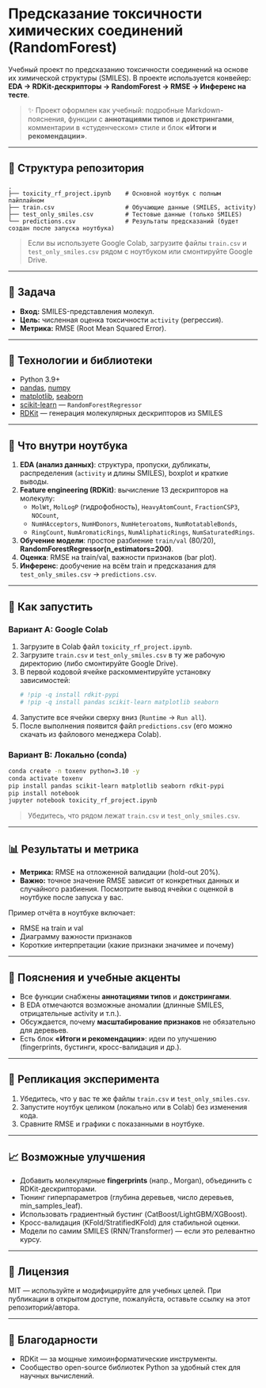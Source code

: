 # Предсказание токсичности химических соединений (RandomForest)

Учебный проект по предсказанию токсичности соединений на основе их химической структуры (SMILES). 
В проекте используется конвейер: **EDA → RDKit-дескрипторы → RandomForest → RMSE → Инференс на тесте**.

> ✨ Проект оформлен как учебный: подробные Markdown-пояснения, функции с **аннотациями типов** и **докстрингами**, комментарии в «студенческом» стиле и блок **«Итоги и рекомендации»**.

---

## 📁 Структура репозитория

```
.
├── toxicity_rf_project.ipynb    # Основной ноутбук с полным пайплайном
├── train.csv                    # Обучающие данные (SMILES, activity)
├── test_only_smiles.csv         # Тестовые данные (только SMILES)
└── predictions.csv              # Результаты предсказаний (будет создан после запуска ноутбука)
```

> Если вы используете Google Colab, загрузите файлы `train.csv` и `test_only_smiles.csv` рядом с ноутбуком или смонтируйте Google Drive.

---

## 🔬 Задача

- **Вход:** SMILES-представления молекул.
- **Цель:** численная оценка токсичности `activity` (регрессия).
- **Метрика:** RMSE (Root Mean Squared Error).

---

## 🧰 Технологии и библиотеки

- Python 3.9+
- [pandas](https://pandas.pydata.org/), [numpy](https://numpy.org/)
- [matplotlib](https://matplotlib.org/), [seaborn](https://seaborn.pydata.org/)
- [scikit-learn](https://scikit-learn.org/) — `RandomForestRegressor`
- [RDKit](https://www.rdkit.org/) — генерация молекулярных дескрипторов из SMILES

---

## 🧪 Что внутри ноутбука

1. **EDA (анализ данных)**: структура, пропуски, дубликаты, распределения (`activity` и длины SMILES), boxplot и краткие выводы.  
2. **Feature engineering (RDKit)**: вычисление 13 дескрипторов на молекулу:
   - `MolWt`, `MolLogP` (гидрофобность), `HeavyAtomCount`, `FractionCSP3`, `NOCount`,
   - `NumHAcceptors`, `NumHDonors`, `NumHeteroatoms`, `NumRotatableBonds`,
   - `RingCount`, `NumAromaticRings`, `NumAliphaticRings`, `NumSaturatedRings`.
3. **Обучение модели**: простое разбиение `train/val` (80/20), **RandomForestRegressor(n_estimators=200)**.
4. **Оценка**: RMSE на train/val, важности признаков (bar plot).
5. **Инференс**: дообучение на всём train и предсказания для `test_only_smiles.csv` → `predictions.csv`.

---

## 🚀 Как запустить

### Вариант A: Google Colab
1. Загрузите в Colab файл `toxicity_rf_project.ipynb`.
2. Загрузите `train.csv` и `test_only_smiles.csv` в ту же рабочую директорию (либо смонтируйте Google Drive).
3. В первой кодовой ячейке раскомментируйте установку зависимостей:
   ```python
   # !pip -q install rdkit-pypi
   # !pip -q install pandas scikit-learn matplotlib seaborn
   ```
4. Запустите все ячейки сверху вниз (`Runtime` → `Run all`).
5. После выполнения появится файл `predictions.csv` (его можно скачать из файлового менеджера Colab).

### Вариант B: Локально (conda)
```bash
conda create -n toxenv python=3.10 -y
conda activate toxenv
pip install pandas scikit-learn matplotlib seaborn rdkit-pypi
pip install notebook
jupyter notebook toxicity_rf_project.ipynb
```
> Убедитесь, что рядом лежат `train.csv` и `test_only_smiles.csv`.

---

## 📊 Результаты и метрика

- **Метрика:** RMSE на отложенной валидации (hold-out 20%).  
- **Важно:** точное значение RMSE зависит от конкретных данных и случайного разбиения. Посмотрите вывод ячейки с оценкой в ноутбуке после запуска у вас.

Пример отчёта в ноутбуке включает:
- RMSE на train и val
- Диаграмму важности признаков
- Короткие интерпретации (какие признаки значимее и почему)

---

## 🧠 Пояснения и учебные акценты

- Все функции снабжены **аннотациями типов** и **докстрингами**.
- В EDA отмечаются возможные аномалии (длинные SMILES, отрицательные activity и т.п.).
- Обсуждается, почему **масштабирование признаков** не обязательно для деревьев.
- Есть блок **«Итоги и рекомендации»**: идеи по улучшению (fingerprints, бустинги, кросс-валидация и др.).

---

## 🧪 Репликация эксперимента

1. Убедитесь, что у вас те же файлы `train.csv` и `test_only_smiles.csv`.
2. Запустите ноутбук целиком (локально или в Colab) без изменения кода.
3. Сравните RMSE и графики с показанными в ноутбуке.

---

## 📈 Возможные улучшения

- Добавить молекулярные **fingerprints** (напр., Morgan), объединить с RDKit-дескрипторами.
- Тюнинг гиперпараметров (глубина деревьев, число деревьев, min_samples_leaf).
- Использовать градиентный бустинг (CatBoost/LightGBM/XGBoost).
- Кросс-валидация (KFold/StratifiedKFold) для стабильной оценки.
- Модели по самим SMILES (RNN/Transformer) — если это релевантно курсу.

---

## 🧾 Лицензия

MIT — используйте и модифицируйте для учебных целей. При публикации в открытом доступе, пожалуйста, оставьте ссылку на этот репозиторий/автора.

---

## 🙌 Благодарности

- RDKit — за мощные химоинформатические инструменты.
- Сообщество open-source библиотек Python за удобный стек для научных вычислений.
